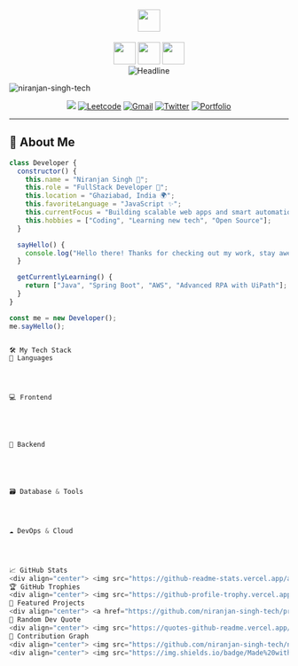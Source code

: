 <h1 align="center" style="color:#faebee">
  <img height="40px" src="https://img.shields.io/badge/-Hello world!👋-faebee?&style=for-the-badge&logoWidth=50" />
</h1>
<div align="center">
  <img height="40px" src="https://img.shields.io/badge/-I'm-faebee?&style=for-the-badge&logoWidth=50" />
  <img height="40px" src="https://img.shields.io/badge/-Niranjan%20Singh-8A2BE2?&style=for-the-badge&logoWidth=50" />
  <img height="40px" src="https://img.shields.io/badge/-Full%20Stack%20Developer-faebee?&style=for-the-badge&logoWidth=50" />

  <br>

  <img src="https://readme-typing-svg.herokuapp.com/?color=8A2BE2%&size=32&center=true&vCenter=true&width=600&height=50&pause=1000&vCenter=true&background=faebee&lines=Hi+there+I%27m+Niranjan+Singh+%F0%9F%91%8B;Full-stack+Developer;Problem+Solver+%26+Code+Enthusiast" alt="Headline" />

<p align="left"> <img src="https://komarev.com/ghpvc/?username=niranjan-singh-tech&label=Profile%20views&color=0e75b6&style=flat" alt="niranjan-singh-tech" /> </p>

<a href="https://www.linkedin.com/in/niranjansingh01/"><img src="https://img.shields.io/badge/LinkedIn-0077B5?style=for-the-badge&logo=linkedin&logoColor=white" /></a>
<a href="https://leetcode.com/Niranjan_Singh/"><img src="https://img.shields.io/badge/Leetcode-FFA500?style=for-the-badge&logo=leetcode&logoColor=white" alt="Leetcode" /></a>
<a href="mailto:niranjansingh8433@gmail.com"><img src="https://img.shields.io/badge/Gmail-D14836?style=for-the-badge&logo=gmail&logoColor=white" alt="Gmail" /></a>
<a href="https://x.com/Niranjan8433"><img src="https://img.shields.io/badge/Twitter-1DA1F2?style=for-the-badge&logo=twitter&logoColor=white" alt="Twitter" /></a>
<a href="https://niranjansingh.netlify.app"><img src="https://img.shields.io/badge/Portfolio-FF5722?style=for-the-badge&logo=google-chrome&logoColor=white" alt="Portfolio" /></a>
</div>

---

## 🚀 About Me

```js
class Developer {
  constructor() {
    this.name = "Niranjan Singh 🚀";
    this.role = "FullStack Developer 🎨";
    this.location = "Ghaziabad, India 🌍";
    this.favoriteLanguage = "JavaScript ✨";
    this.currentFocus = "Building scalable web apps and smart automations 💻";
    this.hobbies = ["Coding", "Learning new tech", "Open Source"];
  }

  sayHello() {
    console.log("Hello there! Thanks for checking out my work, stay awesome! 😎");
  }

  getCurrentlyLearning() {
    return ["Java", "Spring Boot", "AWS", "Advanced RPA with UiPath"];
  }
}

const me = new Developer();
me.sayHello();


🛠️ My Tech Stack
🧠 Languages




💻 Frontend





🔧 Backend





🗃️ Database & Tools




☁️ DevOps & Cloud




📈 GitHub Stats
<div align="center"> <img src="https://github-readme-stats.vercel.app/api?username=niranjan-singh-tech&show_icons=true&locale=en&theme=dracula&hide_border=true" alt="GitHub Stats" /> </div> <div align="center"> <img src="https://github-readme-streak-stats.herokuapp.com/?user=niranjan-singh-tech&theme=dracula&hide_border=true" alt="GitHub Streak" /> </div> <div align="center"> <img src="https://github-readme-stats.vercel.app/api/top-langs/?username=niranjan-singh-tech&layout=compact&theme=dracula&hide_border=true" alt="Top Languages" /> </div>
🏆 GitHub Trophies
<div align="center"> <img src="https://github-profile-trophy.vercel.app/?username=niranjan-singh-tech&theme=dracula&no-frame=true&no-bg=false&margin-w=4&row=1" alt="GitHub Trophies" /> </div>
💼 Featured Projects
<div align="center"> <a href="https://github.com/niranjan-singh-tech/project1"> <img src="https://github-readme-stats.vercel.app/api/pin/?username=niranjan-singh-tech&repo=project1&theme=dracula&hide_border=true" alt="Project 1" /> </a> <a href="https://github.com/niranjan-singh-tech/project2"> <img src="https://github-readme-stats.vercel.app/api/pin/?username=niranjan-singh-tech&repo=project2&theme=dracula&hide_border=true" alt="Project 2" /> </a> </div>
💭 Random Dev Quote
<div align="center"> <img src="https://quotes-github-readme.vercel.app/api?type=horizontal&theme=dracula" alt="Random Dev Quote" /> </div>
🐍 Contribution Graph
<div align="center"> <img src="https://github.com/niranjan-singh-tech/niranjan-singh-tech/blob/output/github-contribution-grid-snake.svg" alt="Snake animation" /> </div>
<div align="center"> <img src="https://img.shields.io/badge/Made%20with-❤️-red?style=for-the-badge" alt="Made with Love" /> <br> <i>Happy Coding! 🚀</i> </div> ```
